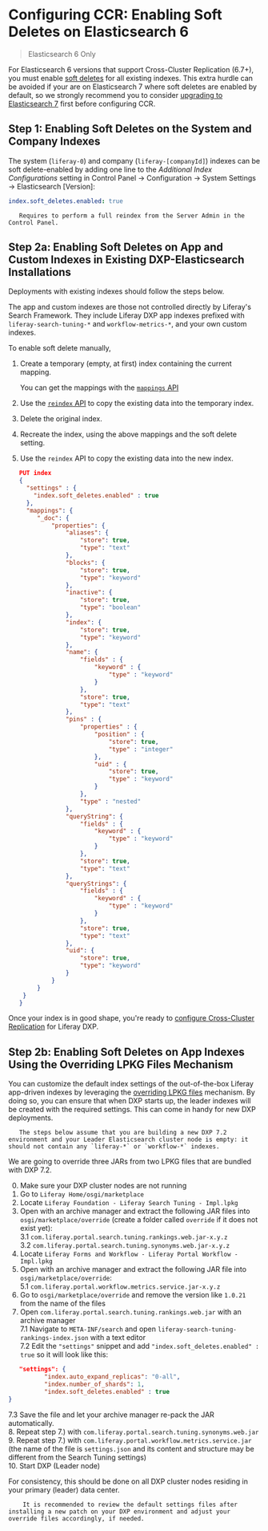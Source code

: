 # Configuring CCR: Enabling Soft Deletes on Elasticsearch 6

> Elasticsearch 6 Only

For Elasticsearch 6 versions that support Cross-Cluster Replication (6.7+), you must enable [soft deletes](https://www.elastic.co/guide/en/elasticsearch/reference/6.7/ccr-requirements.html) for all existing indexes. This extra hurdle can be avoided if your are on Elasticsearch 7 where soft deletes are enabled by default, so we strongly recommend you to consider [upgrading to Elasticsearch 7](https://help.liferay.com/hc/en-us/articles/360035444872-Upgrading-to-Elasticsearch-7) first before configuring CCR.

## Step 1: Enabling Soft Deletes on the System and Company Indexes

The system (`liferay-0`) and company (`liferay-[companyId]`) indexes can be soft delete-enabled by adding one line to the _Additional Index Configurations_ setting in Control Panel &rarr; Configuration &rarr; System Settings &rarr; Elasticsearch [Version]:
 
```yaml
index.soft_deletes.enabled: true
```

```note::
   Requires to perform a full reindex from the Server Admin in the Control Panel.
```

## Step 2a: Enabling Soft Deletes on App and Custom Indexes in Existing DXP-Elasticsearch Installations

Deployments with existing indexes should follow the steps below.

The app and custom indexes are those not controlled directly by Liferay's Search Framework. They include Liferay DXP app indexes prefixed with `liferay-search-tuning-*` and `workflow-metrics-*`, and your own custom indexes.

To enable soft delete manually,

1. Create a temporary (empty, at first) index containing the current mapping.

   You can get the mappings with the [`mappings` API](https://www.elastic.co/guide/en/elasticsearch/reference/6.x/indices-get-mapping.html) 

   <!-- https://github.com/liferay/liferay-portal/blob/master/modules/dxp/apps/portal-search-tuning/portal-search-tuning-rankings-web/src/main/resources/META-INF/search/liferay-search-tuning-rankings-index.json -->

1. Use the [`reindex` API](https://www.elastic.co/guide/en/elasticsearch/reference/6.x/docs-reindex.html) to copy the existing data into the temporary index.

1. Delete the original index.

1. Recreate the index, using the above mappings and the soft delete setting.

1. Use the `reindex` API to copy the existing data into the new index.
 
```json
   PUT index
   {
     "settings" : {
       "index.soft_deletes.enabled" : true
     },
     "mappings": {
   		"_doc": {
   			"properties": {
   				"aliases": {
   					"store": true,
   					"type": "text"
   				},
   				"blocks": {
   					"store": true,
   					"type": "keyword"
   				},
   				"inactive": {
   					"store": true,
   					"type": "boolean"
   				},
   				"index": {
   					"store": true,
   					"type": "keyword"
   				},
   				"name": {
   					"fields" : {
   						"keyword" : {
   							"type" : "keyword"
   						}
   					},
   					"store": true,
   					"type": "text"
   				},
   				"pins" : {
   					"properties" : {
   						"position" : {
   							"store": true,
   							"type" : "integer"
   						},
   						"uid" : {
   							"store": true,
   							"type" : "keyword"
   						}
   					},
   					"type" : "nested"
   				},
   				"queryString": {
   					"fields" : {
   						"keyword" : {
   							"type" : "keyword"
   						}
   					},
   					"store": true,
   					"type": "text"
   				},
   				"queryStrings": {
   					"fields" : {
   						"keyword" : {
   							"type" : "keyword"
   						}
   					},
   					"store": true,
   					"type": "text"
   				},
   				"uid": {
   					"store": true,
   					"type": "keyword"
   				}
   			}
   		}
   	}
   }
```

Once your index is in good shape, you're ready to [configure Cross-Cluster Replication](./configuring-cross-cluster-replication.md) for Liferay DXP.

## Step 2b: Enabling Soft Deletes on App Indexes Using the Overriding LPKG Files Mechanism

You can customize the default index settings of the out-of-the-box Liferay app-driven indexes by leveraging the [overriding LPKG files](https://help.liferay.com/hc/en-us/articles/360028808552-Overriding-lpkg-Files) mechanism. By doing so, you can ensure that when DXP starts up, the leader indexes will be created with the required settings. This can come in handy for new DXP deployments.

```note::
   The steps below assume that you are building a new DXP 7.2 environment and your Leader Elasticsearch cluster node is empty: it should not contain any `liferay-*` or `workflow-*` indexes.
```

We are going to override three JARs from two LPKG files that are bundled with DXP 7.2.

0. Make sure your DXP cluster nodes are not running
1. Go to `Liferay Home/osgi/marketplace`
2. Locate `Liferay Foundation - Liferay Search Tuning - Impl.lpkg`
3. Open with an archive manager and extract the following JAR files into `osgi/marketplace/override` (create a folder called `override` if it does not exist yet):  
3.1 `com.liferay.portal.search.tuning.rankings.web.jar-x.y.z`  
3.2 `com.liferay.portal.search.tuning.synonyms.web.jar-x.y.z`  
4. Locate `Liferay Forms and Workflow - Liferay Portal Workflow - Impl.lpkg`  
5. Open with an archive manager and extract the following JAR file into `osgi/marketplace/override`:  
5.1 `com.liferay.portal.workflow.metrics.service.jar-x.y.z`  
6. Go to `osgi/marketplace/override` and remove the version like `1.0.21` from the name of the files  
7. Open `com.liferay.portal.search.tuning.rankings.web.jar` with an archive manager  
7.1 Navigate to `META-INF/search` and open `liferay-search-tuning-rankings-index.json` with a text editor  
7.2 Edit the `"settings"` snippet and add `"index.soft_deletes.enabled" : true` so it will look like this:
  ```json
	 "settings": {
		    "index.auto_expand_replicas": "0-all",
		    "index.number_of_shards": 1,
		    "index.soft_deletes.enabled" : true
  }
  ```
  7.3 Save the file and let your archive manager re-pack the JAR automatically.  
8. Repeat step 7.) with `com.liferay.portal.search.tuning.synonyms.web.jar`  
9. Repeat step 7.) with `com.liferay.portal.workflow.metrics.service.jar` (the name of the file is `settings.json` and its content and structure may be different from the Search Tuning settings)  
10. Start DXP (Leader node)
 
For consistency, this should be done on all DXP cluster nodes residing in your primary (leader) data center.
 
```note::
    It is recommended to review the default settings files after installing a new patch on your DXP environment and adjust your override files accordingly, if needed.
```
